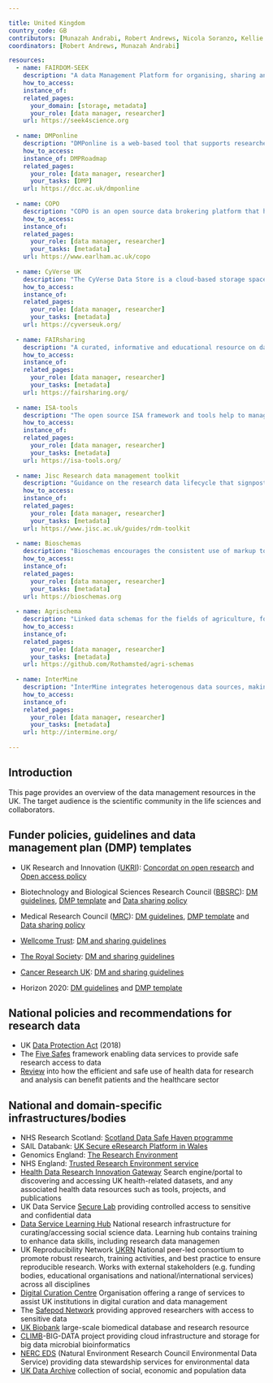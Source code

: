 ```yaml
---

title: United Kingdom
country_code: GB
contributors: [Munazah Andrabi, Robert Andrews, Nicola Soranzo, Kellie Snow, Sara Morsy, Branka Franicevic, Emma Karoune, Saskia Lawson-Tovey, Graham Parton]
coordinators: [Robert Andrews, Munazah Andrabi]

resources:
  - name: FAIRDOM-SEEK
    description: "A data Management Platform for organising, sharing and publishing research datasets, models, protocols, samples, publications and other research outcomes."
    how_to_access:
    instance_of:
    related_pages:
      your_domain: [storage, metadata]
      your_role: [data manager, researcher]
    url: https://seek4science.org 
    
  - name: DMPonline
    description: "DMPonline is a web-based tool that supports researchers to develop data management and sharing plans. It contains the latest funder templates and best practice guidelines to support users to create good quality DMPs."
    how_to_access:
    instance_of: DMPRoadmap
    related_pages:
      your_role: [data manager, researcher]
      your_tasks: [DMP]
    url: https://dcc.ac.uk/dmponline
    
  - name: COPO
    description: "COPO is an open source data brokering platform that helps researchers annotate their data with metadata conforming to repository standards, and supports submission of data to a number of these public repositories."
    how_to_access:
    instance_of:
    related_pages:
      your_role: [data manager, researcher]
      your_tasks: [metadata]
    url: https://www.earlham.ac.uk/copo
    
  - name: CyVerse UK
    description: "The CyVerse Data Store is a cloud-based storage space, accessible via the CyVerse Discovery Environment (DE), a virtual bioinformatics lab workbench, and developer APIs such as the AGAVE API. In the DE, users can share datasets and tools to analyse data with as many or as few people as they wish."
    how_to_access:
    instance_of:
    related_pages:
      your_role: [data manager, researcher]
      your_tasks: [metadata]
    url: https://cyverseuk.org/
    
  - name: FAIRsharing
    description: "A curated, informative and educational resource on data and metadata standards, inter-related to databases and data policies."
    how_to_access:
    instance_of:
    related_pages:
      your_role: [data manager, researcher]
      your_tasks: [metadata]
    url: https://fairsharing.org/ 
    
  - name: ISA-tools
    description: "The open source ISA framework and tools help to manage an increasingly diverse set of life science, environmental and biomedical experiments that employing one or a combination of technologies."
    how_to_access:
    instance_of:
    related_pages:
      your_role: [data manager, researcher]
      your_tasks: [metadata]
    url: https://isa-tools.org/
    
  - name: Jisc Research data management toolkit
    description: "Guidance on the research data lifecycle that signposts resources from a wide range of organisations and websites."
    how_to_access:
    instance_of:
    related_pages:
      your_role: [data manager, researcher]
      your_tasks: [metadata]
    url: https://www.jisc.ac.uk/guides/rdm-toolkit 
    
  - name: Bioschemas
    description: "Bioschemas encourages the consistent use of markup to ease the consumption of the contained markup across many sites. This structured information then makes it easier to discover, collate, and analyse distributed resources."
    how_to_access:
    instance_of:
    related_pages:
      your_role: [data manager, researcher]
      your_tasks: [metadata]
    url: https://bioschemas.org  
    
  - name: Agrischema
    description: "Linked data schemas for the fields of agriculture, food, agri-business, plant biology."
    how_to_access:
    instance_of:
    related_pages:
      your_role: [data manager, researcher]
      your_tasks: [metadata]
    url: https://github.com/Rothamsted/agri-schemas
    
  - name: InterMine
    description: "InterMine integrates heterogenous data sources, making it easy to query and analyse data."
    how_to_access:
    instance_of:
    related_pages:
      your_role: [data manager, researcher]
      your_tasks: [metadata]
    url: http://intermine.org/
    
---
```


## Introduction 

This page provides an overview of the data management resources in the UK. The target audience is the scientific community in the life sciences and collaborators.

## Funder policies, guidelines and data management plan (DMP) templates
   * UK Research and Innovation ([UKRI](https://www.ukri.org/)): [Concordat on open research](https://www.ukri.org/wp-content/uploads/2020/10/UKRI-020920-ConcordatonOpenResearchData.pdf) and [Open access policy](https://www.ukri.org/publications/ukri-open-access-policy/)
   
   * Biotechnology and Biological Sciences Research Council ([BBSRC](https://www.ukri.org/councils/bbsrc/)): [DM guidelines](https://www.ukri.org/councils/bbsrc/guidance-for-applicants/what-to-include-in-your-application/data-management-plan/), [DMP template](https://www.ukri.org/publications/data-management-plan-template/) and [Data sharing policy](https://www.ukri.org/publications/bbsrc-data-sharing-policy/)
   * Medical Research Council ([MRC](https://www.ukri.org/councils/mrc/)): [DM guidelines](https://www.ukri.org/publications/what-is-a-data-management-plan/), [DMP template](https://www.ukri.org/publications/data-management-plan-template/) and [Data sharing policy](https://www.ukri.org/publications/mrc-data-sharing-policy/)
   * [Wellcome Trust](https://wellcome.org/): [DM and sharing guidelines](https://wellcome.org/grant-funding/guidance/data-software-materials-management-and-sharing-policy)
   * [The Royal Society](https://royalsociety.org/): [DM and sharing guidelines](https://royalsociety.org/journals/ethics-policies/data-sharing-mining/)
   * [Cancer Research UK](https://www.cancerresearchuk.org/): [DM and sharing guidelines](https://www.cancerresearchuk.org/funding-for-researchers/applying-for-funding/policies-that-affect-your-grant/submission-of-a-data-sharing-and-preservation-strategy/data-sharing-guidelines)
   * Horizon 2020: [DM guidelines](https://ec.europa.eu/research/participants/docs/h2020-funding-guide/cross-cutting-issues/open-access-data-management/data-management_en.htm) and [DMP template](http://ec.europa.eu/research/participants/data/ref/h2020/gm/reporting/h2020-erc-tpl-oa-data-mgt-plan_en.docx)

## National policies and recommendations for research data
  * UK [Data Protection Act](https://www.gov.uk/data-protection) (2018)
  * The [Five Safes](https://blog.ons.gov.uk/2017/01/27/the-five-safes-data-privacy-at-ons/) framework enabling data services to provide safe research access to data
  * [Review](https://www.gov.uk/government/publications/better-broader-safer-using-health-data-for-research-and-analysis) into how the efficient and safe use of health data for research and analysis can benefit patients and the healthcare sector

## National and domain-specific infrastructures/bodies

  * NHS Research Scotland: [Scotland Data Safe Haven programme](https://www.nhsresearchscotland.org.uk/research-in-scotland/data/safe-havens)
  * SAIL Databank: [UK Secure eResearch Platform in Wales](https://saildatabank.com/)
  * Genomics England: [The Research Environment](https://www.genomicsengland.co.uk/about-genomics-england/research-environment/)
  * NHS England: [Trusted Research Environment service](https://digital.nhs.uk/coronavirus/coronavirus-data-services-updates/trusted-research-environment-service-for-england)
  * [Health Data Research Innovation Gateway](https://www.healthdatagateway.org/) Search engine/portal to discovering and accessing UK health-related datasets, and any associated health data resources such as tools, projects, and publications
  * UK Data Service [Secure Lab](https://ukdataservice.ac.uk/help/secure-lab/am-i-eligible-to-apply-to-access-securelab/) providing controlled access to sensitive and confidential data
  * [Data Service Learning Hub](https://ukdataservice.ac.uk/learning-hub/research-data-management/) National research infrastructure for curating/accessing social science data. Learning hub contains training to enhance data skills, including research data managemen
  * UK Reproducibility Network [UKRN](https://www.ukrn.org/) National peer-led consortium to promote robust research, training activities, and best practice to ensure reproducible research. Works with external stakeholders (e.g. funding bodies, educational organisations and national/international services) across all disciplines
  *  [Digital Curation Centre](https://www.dcc.ac.uk/) Organisation offering a range of services to assist UK institutions in digital curation and data management
  * The [Safepod Network](https://safepodnetwork.ac.uk/) providing approved researchers with access to sensitive data
  * [UK Biobank](https://www.ukbiobank.ac.uk/) large-scale biomedical database and research resource
  * [CLIMB](https://www.climb.ac.uk/)-BIG-DATA project providing cloud infrastructure and storage for big data microbial bioinformatics
  * [NERC EDS](https://eds.ukri.org) (Natural Environment Research Council Environmental Data Service) providing data stewardship services for environmental data
  * [UK Data Archive](https://www.data-archive.ac.uk/) collection of social, economic and population data
